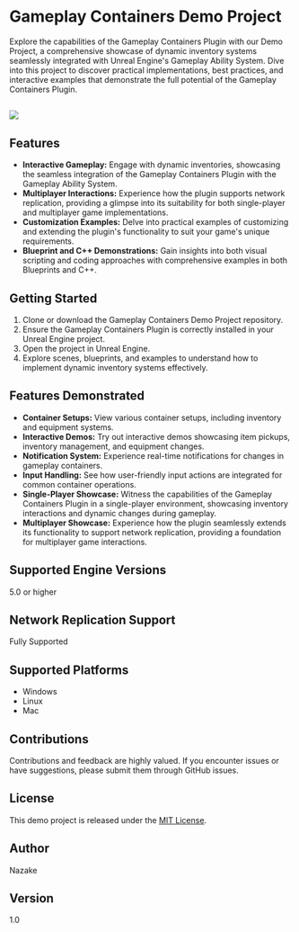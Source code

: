 # Gameplay Containers Demo Project

Explore the capabilities of the Gameplay Containers Plugin with our Demo Project, a comprehensive showcase of dynamic inventory systems seamlessly integrated with Unreal Engine's Gameplay Ability System. Dive into this project to discover practical implementations, best practices, and interactive examples that demonstrate the full potential of the Gameplay Containers Plugin.

##
![](https://www.youtube.com/watch?v=EeGm_1vwf84)

## Features

- **Interactive Gameplay:** Engage with dynamic inventories, showcasing the seamless integration of the Gameplay Containers Plugin with the Gameplay Ability System.
- **Multiplayer Interactions:** Experience how the plugin supports network replication, providing a glimpse into its suitability for both single-player and multiplayer game implementations.
- **Customization Examples:** Delve into practical examples of customizing and extending the plugin's functionality to suit your game's unique requirements.
- **Blueprint and C++ Demonstrations:** Gain insights into both visual scripting and coding approaches with comprehensive examples in both Blueprints and C++.

## Getting Started

1. Clone or download the Gameplay Containers Demo Project repository.
2. Ensure the Gameplay Containers Plugin is correctly installed in your Unreal Engine project.
3. Open the project in Unreal Engine.
4. Explore scenes, blueprints, and examples to understand how to implement dynamic inventory systems effectively.

## Features Demonstrated

- **Container Setups:** View various container setups, including inventory and equipment systems.
- **Interactive Demos:** Try out interactive demos showcasing item pickups, inventory management, and equipment changes.
- **Notification System:** Experience real-time notifications for changes in gameplay containers.
- **Input Handling:** See how user-friendly input actions are integrated for common container operations.
- **Single-Player Showcase:** Witness the capabilities of the Gameplay Containers Plugin in a single-player environment, showcasing inventory interactions and dynamic changes during gameplay.
- **Multiplayer Showcase:** Experience how the plugin seamlessly extends its functionality to support network replication, providing a foundation for multiplayer game interactions.

## Supported Engine Versions

5.0 or higher

## Network Replication Support

Fully Supported

## Supported Platforms

-  Windows
-  Linux
-  Mac

## Contributions

Contributions and feedback are highly valued. If you encounter issues or have suggestions, please submit them through GitHub issues.

## License

This demo project is released under the [MIT License](LICENSE).

## Author

Nazake

## Version

1.0
